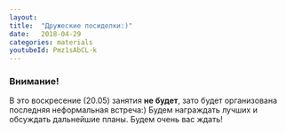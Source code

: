 ```yaml
---
layout: 
title:  "Дружеские посиделки:)"
date:   2018-04-29
categories: materials 
youtubeId: Pmz1sAbCL-k
---
```


### Внимание!

В это воскресение (20.05) занятия **не будет**, зато будет организована последняя неформальная встреча:) Будем награждать лучших и обсуждать дальнейшие планы. Будем очень вас ждать!